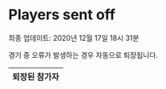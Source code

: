 # Players sent off
최종 업데이트: 2020년 12월 17일 18시 31분


경기 중 오류가 발생하는 경우 자동으로 퇴장됩니다.


| 퇴장된 참가자 |
|:---:|